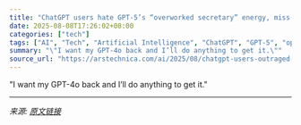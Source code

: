 ```yaml
---
title: "ChatGPT users hate GPT-5’s “overworked secretary” energy, miss their GPT-4o buddy"
date: 2025-08-08T17:26:02+08:00
categories: ["tech"]
tags: ["AI", "Tech", "Artificial Intelligence", "ChatGPT", "GPT-5", "openai"]
summary: "\"I want my GPT-4o back and I’ll do anything to get it.\""
source_url: "https://arstechnica.com/ai/2025/08/chatgpt-users-outraged-as-gpt-5-replaces-the-models-they-love/"
---
```


"I want my GPT-4o back and I’ll do anything to get it."

---

*来源: [原文链接](https://arstechnica.com/ai/2025/08/chatgpt-users-outraged-as-gpt-5-replaces-the-models-they-love/)*
